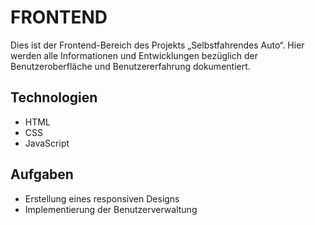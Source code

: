 # FRONTEND

Dies ist der Frontend-Bereich des Projekts „Selbstfahrendes Auto“. Hier werden alle Informationen und Entwicklungen bezüglich der Benutzeroberfläche und Benutzererfahrung dokumentiert.

## Technologien
- HTML
- CSS
- JavaScript

## Aufgaben
- Erstellung eines responsiven Designs
- Implementierung der Benutzerverwaltung
